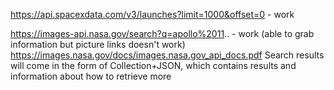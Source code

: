https://api.spacexdata.com/v3/launches?limit=1000&offset=0 - work


https://images-api.nasa.gov/search?q=apollo%2011.. - work (able to grab information but picture links doesn't work)
https://images.nasa.gov/docs/images.nasa.gov_api_docs.pdf
Search results will come in the form of Collection+JSON, which contains results and information about how to retrieve more
